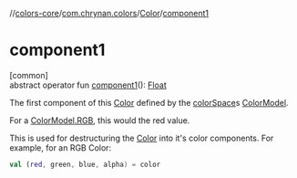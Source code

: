 //[colors-core](../../../index.md)/[com.chrynan.colors](../index.md)/[Color](index.md)/[component1](component1.md)

# component1

[common]\
abstract operator fun [component1](component1.md)(): [Float](https://kotlinlang.org/api/latest/jvm/stdlib/kotlin/-float/index.html)

The first component of this [Color](index.md) defined by the [colorSpace](color-space.md)s [ColorModel](../../com.chrynan.colors.space/-color-model/index.md).

For a [ColorModel.RGB](../../com.chrynan.colors.space/-color-space/index.md), this would the red value.

This is used for destructuring the [Color](index.md) into it's color components. For example, for an RGB Color:

```kotlin
val (red, green, blue, alpha) = color
```
